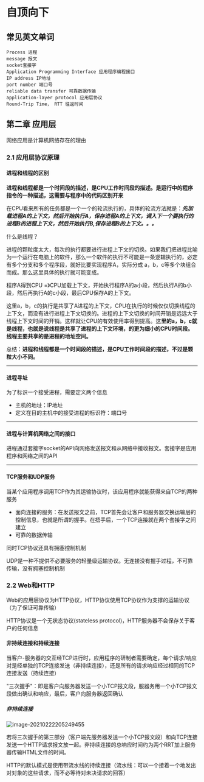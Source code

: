 # 自顶向下

## 常见英文单词

```
Process 进程
message 报文
socket套接字
Application Programming Interface 应用程序编程接口
IP address IP地址
port number 端口号
reliable data transfer 可靠数据传输
application-layer protocol 应用层协议
Round-Trip Time， RTT 往返时间
```



## 第二章 应用层

网络应用是计算机网络存在的理由

### 2.1 应用层协议原理

#### 进程和线程的区别

**进程和线程都是一个时间段的描述，是CPU工作时间段的描述。是运行中的程序指令的一种描述，这需要与程序中的代码区别开来**

在CPU看来所有的任务都是一个一个的轮流执行的，具体的轮流方法就是：***先加载进程A的上下文，然后开始执行A，保存进程A的上下文，调入下一个要执行的进程B的进程上下文，然后开始执行B,保存进程B的上下文。。。***

什么是线程？

进程的颗粒度太大，每次的执行都要进行进程上下文的切换。如果我们把进程比喻为一个运行在电脑上的软件，那么一个软件的执行不可能是一条逻辑执行的，必定有多个分支和多个程序段，就好比要实现程序A，实际分成 a，b，c等多个块组合而成。那么这里具体的执行就可能变成。

程序A得到CPU =》CPU加载上下文，开始执行程序A的a小段，然后执行A的b小段，然后再执行A的c小段，最后CPU保存A的上下文。

这里a，b，c的执行是共享了A进程的上下文，CPU在执行的时候仅仅切换线程的上下文，而没有进行进程上下文切换的。进程的上下文切换的时间开销是远远大于线程上下文时间的开销。这样就让CPU的有效使用率得到提高。这**里的a，b，c就是线程，也就是说线程是共享了进程的上下文环境，的更为细小的CPU时间段。线程主要共享的是进程的地址空间。**

总结：**进程和线程都是一个时间段的描述，是CPU工作时间段的描述，不过是颗粒大小不同。**

---------

#### 进程寻址

为了标识一个接受进程，需要定义两个信息

- 主机的地址：IP地址
- 定义在目的主机中的接受进程的标识符：端口号

--------

#### 进程与计算机网络之间的接口

进程通过套接字socket的API向网络发送报文和从网络中接收报文。套接字是应用程序和网络之间的API

---------------

#### TCP服务和UDP服务

当某个应用程序调用TCP作为其运输协议时，该应用程序就能获得来自TCP的两种服务

- 面向连接的服务：在发送报文之前，TCP首先会让客户和服务器交换运输层的控制信息，也就是所谓的握手。在捂手后，一个TCP连接就在两个套接字之间建立
- 可靠的数据传输

同时TCP协议还具有拥塞控制机制

UDP是一种不提供不必要服务的轻量级运输协议。无连接没有握手过程，不可靠传输，没有拥塞控制机制





### 2.2 Web和HTTP

Web的应用层协议为HTTP协议，HTTP协议使用TCP协议作为支撑的运输协议（为了保证可靠传输）

HTTP协议是一个无状态协议(stateless protocol)，HTTP服务器不会保存关于客户的任何信息

#### 非持续连接和持续连接

当客户-服务器的交互经TCP进行时，应用程序的研制者需要确定，每个请求/响应对是经单独的TCP连接发送（非持续连接），还是所有的请求响应经过相同的TCP连接发送（持续连接）

"三次握手"：即是客户向服务器发送一个小TCP报文段，服器务用一个小TCP报文段做出确认和响应，最后，客户向服务器返回确认

##### 非持续连接



![image-20210222205249455](D:\编程学习\MD笔记\自顶向下\请求并接收一个HTML文件所需的时间估算.png)

若将三次握手的第三部分（客户端先服务器发送一个小TCP报文段）和向TCP连接发送一个HTTP请求报文放一起。非持续连接的总响应时间约为两个RRT加上服务器传输HTML文件的时间。

HTTP的默认模式是使用带流水线的持续连接（流水线：可以一个接着一个地发出对对象的这些请求，而不必等待对未决请求的回答）

